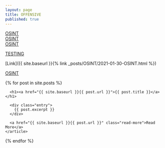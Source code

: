```yaml
---
layout: page
title: OFFENSIVE
published: true
---
```

                                
<a href="{{ site.baseurl }}/2021-01-30-OSINT.md">OSINT</a><br>
<a href="{{ site.baseurl }}/_posts/2021-01-30-OSINT.md">OSINT</a><br>
<a href="{{ site.baseurl }}/0ffSecVault.github.io/_posts/2021-01-30-OSINT.md">OSINT</a><br>


<a href="{{ site.baseurl }}/redteam.html">TESTING</a><br>

[Link]({{ site.baseurl }}{% link _posts/OSINT/2021-01-30-OSINT.html %})

<a href="{{ site.baseurl }}{{ post.url }}/_posts/2021-01-30-OSINT.md">OSINT</a>

<div class="posts">
  {% for post in site.posts %}
    <article class="post">

      <h1><a href="{{ site.baseurl }}{{ post.url }}">{{ post.title }}</a></h1>

      <div class="entry">
        {{ post.excerpt }}
      </div>

      <a href="{{ site.baseurl }}{{ post.url }}" class="read-more">Read More</a>
    </article>
  {% endfor %}
</div>